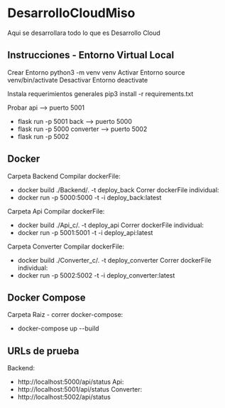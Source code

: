 # DesarrolloCloudMiso
Aqui se desarrollara todo lo que es Desarrollo Cloud

## Instrucciones - Entorno Virtual Local

Crear Entorno
python3 -m venv venv
Activar Entorno
source venv/bin/activate
Desactivar Entorno
deactivate

Instala requerimientos generales
pip3 install -r requirements.txt 

Probar
api --> puerto 5001
* flask run -p 5001
back --> puerto 5000 
* flask run -p 5000
converter --> puerto 5002
* flask run -p 5002

## Docker
Carpeta Backend
Compilar dockerFile: 
* docker build ./Backend/. -t deploy_back 
Correr dockerFile individual: 
* docker run -p 5000:5000 -t -i deploy_back:latest

Carpeta Api
Compilar dockerFile: 
* docker build ./Api_c/. -t deploy_api 
Correr dockerFile individual: 
* docker run -p 5001:5001 -t -i deploy_api:latest

Carpeta Converter
Compilar dockerFile: 
* docker build ./Converter_c/. -t deploy_converter
Correr dockerFile individual: 
* docker run -p 5002:5002 -t -i deploy_converter:latest



## Docker Compose
Carpeta Raiz - correr docker-compose: 
* docker-compose up --build

## URLs de prueba
Backend:
* http://localhost:5000/api/status
Api:
* http://localhost:5001/api/status
Converter:
* http://localhost:5002/api/status